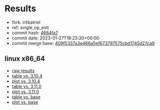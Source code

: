 # Results

- fork: iritkatriel
- ref: single_op_exit
- commit hash: [4684fa7](https://github.com/iritkatriel/cpython/commit/4684fa7)
- commit date: 2023-01-27T18:23:20+00:00
- commit merge base: [409f5337a3e466a5ef673797575cbd1745d27ca9](https://github.com/iritkatriel/cpython/commit/409f5337a3e466a5ef673797575cbd1745d27ca9)

## linux x86_64

- [raw results](bm-20230127-linux-x86_64-iritkatriel-single_op_exit-3.12.0a4%2B-4684fa7.json)
- [table vs. 3.10.4](bm-20230127-linux-x86_64-iritkatriel-single_op_exit-3.12.0a4%2B-4684fa7-vs-3.10.4.md)
- [plot vs. 3.10.4](bm-20230127-linux-x86_64-iritkatriel-single_op_exit-3.12.0a4%2B-4684fa7-vs-3.10.4.png)
- [table vs. 3.11.0](bm-20230127-linux-x86_64-iritkatriel-single_op_exit-3.12.0a4%2B-4684fa7-vs-3.11.0.md)
- [plot vs. 3.11.0](bm-20230127-linux-x86_64-iritkatriel-single_op_exit-3.12.0a4%2B-4684fa7-vs-3.11.0.png)
- [table vs. base](bm-20230127-linux-x86_64-iritkatriel-single_op_exit-3.12.0a4%2B-4684fa7-vs-base.md)
- [plot vs. base](bm-20230127-linux-x86_64-iritkatriel-single_op_exit-3.12.0a4%2B-4684fa7-vs-base.png)

